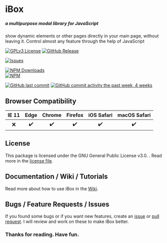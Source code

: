 # **iBox**

##### a multipurpose modal library for JavaScript

show dynamic elements or other pages directly in your main page, without leaving it. Control almost any feature through the help of JavaScript

[![GPLv3 License](https://img.shields.io/badge/License-GPL%20v3-yellow.svg)](https://opensource.org/licenses/)
[![GitHub Release](https://img.shields.io/github/release/C2H6-383/iBox?style=flat)](https://github.com/C2H6-383/iBox/releases)

[![Issues](https://img.shields.io/github/issues-raw/C2H6-383/iBox?maxAge=25000)](https://github.com/C2H6-383/iBox/issues)

[![NPM Downloads](https://img.shields.io/npm/dt/ibox-modal?style=flat)](https://www.npmjs.com/package/ibox-modal)<br>
[![NPM](https://nodei.co/npm/ibox-modal.png?downloads=true)](https://www.npmjs.com/package/ibox-modal)

[![GitHub last commit](https://img.shields.io/github/last-commit/C2H6-383/iBox.svg?style=flat)](https://github.com/C2H6-383/iBox)
[![GitHub commit activity the past week, 4 weeks](https://img.shields.io/github/commit-activity/y/C2H6-383/iBox.svg?style=flat)](https://github.com/C2H6-383/iBox)

## Browser Compatibility

| IE 11 |        Edge        |       Chrome       |      Firefox       |     iOS Safari     |    macOS Safari    |
| :---: | :----------------: | :----------------: | :----------------: | :----------------: | :----------------: |
|  :x:  | :heavy_check_mark: | :heavy_check_mark: | :heavy_check_mark: | :heavy_check_mark: | :heavy_check_mark: |

## License

This package is licensed under the GNU General Public License v3.0. .
Read more in the [license file](https://github.com/C2H6-383/iBox/blob/master/LICENSE "license file").

## Documentation / Wiki / Tutorials

Read more about how to use iBox in the [Wiki](https://github.com/C2H6-383/iBox/wiki "Wiki section").

## Bugs / Feature Requests / Issues

If you found some bugs or if you want new features, create an [issue](https://github.com/C2H6-383/iBox/issues "issue") or [pull request](https://github.com/C2H6-383/iBox/pulls "pull request").
I will review and work on these to make iBox better.

### Thanks for reading. Have fun.
